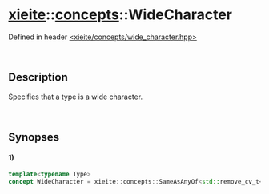 # [xieite](../../xieite.md)\:\:[concepts](../../concepts.md)\:\:WideCharacter
Defined in header [<xieite/concepts/wide_character.hpp>](../../../include/xieite/concepts/wide_character.hpp)

&nbsp;

## Description
Specifies that a type is a wide character.

&nbsp;

## Synopses
#### 1)
```cpp
template<typename Type>
concept WideCharacter = xieite::concepts::SameAsAnyOf<std::remove_cv_t<Type>, wchar_t, char16_t, char32_t>;
```
